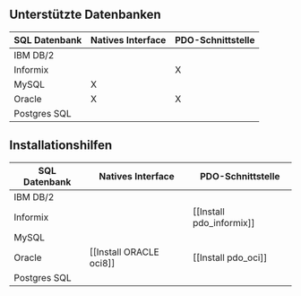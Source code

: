 
## Unterstützte Datenbanken

| SQL Datenbank  | Natives Interface | PDO-Schnittstelle |
| ------------- | ------------------ | ----------------- |
| IBM DB/2      |                    |                   |
| Informix      |                    |         X         |
| MySQL         |          X         |                   |
| Oracle        |          X         |         X         |
| Postgres SQL  |                    |                   |

## Installationshilfen

| SQL Datenbank  | Natives Interface        | PDO-Schnittstelle        |
| -------------- | ------------------------ | -------------------------|
| IBM DB/2       |                          |                          |
| Informix       |                          | [[Install pdo_informix]] |
| MySQL          |                          |                          |
| Oracle         | [[Install ORACLE oci8]]  | [[Install pdo_oci]]      |
| Postgres SQL   |                          |                          |

